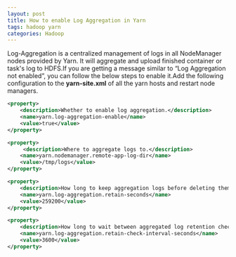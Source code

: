 ```yaml
---
layout: post
title: How to enable Log Aggregation in Yarn
tags: hadoop yarn
categories: Hadoop 
---
```


Log-Aggregation is a centralized management of logs in all NodeManager nodes provided by Yarn. It will aggregate and upload finished container or task's log to HDFS.If you are getting a message similar to “Log Aggregation not enabled”, you can follow the below steps to enable it.Add the following configuration to the **yarn-site.xml** of all the yarn hosts and restart node managers.

```xml
<property>
    <description>Whether to enable log aggregation.</description>
    <name>yarn.log-aggregation-enable</name>
    <value>true</value>
</property>

<property>
	 <description>Where to aggregate logs to.</description>
    <name>yarn.nodemanager.remote-app-log-dir</name>
    <value>/tmp/logs</value>
</property>

<property>
    <description>How long to keep aggregation logs before deleting them.</description>
    <name>yarn.log-aggregation.retain-seconds</name>
    <value>259200</value>
</property>

<property>
    <description>How long to wait between aggregated log retention checks. If set to 0 or a negative value then the value is computed as one-tenth of the aggregated log retention time.</description>
    <name>yarn.log-aggregation.retain-check-interval-seconds</name>
    <value>3600</value>
</property>
```    

